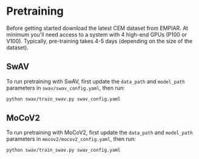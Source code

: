 # Pretraining

Before getting started download the latest CEM dataset from EMPIAR. At minimum you'll need access to a system
with 4 high-end GPUs (P100 or V100). Typically, pre-training takes 4-5 days (depending on the size of the dataset).

## SwAV

To run pretraining with SwAV, first update the ```data_path``` and ```model_path``` parameters in ```swav/swav_config.yaml```, then run:

```bash
python swav/train_swav.py swav_config.yaml
```

## MoCoV2

To run pretraining with MoCoV2, first update the ```data_path``` and ```model_path``` parameters in ```mocov2/mocov2_config.yaml```, then run:

```bash
python swav/train_swav.py swav_config.yaml
```


